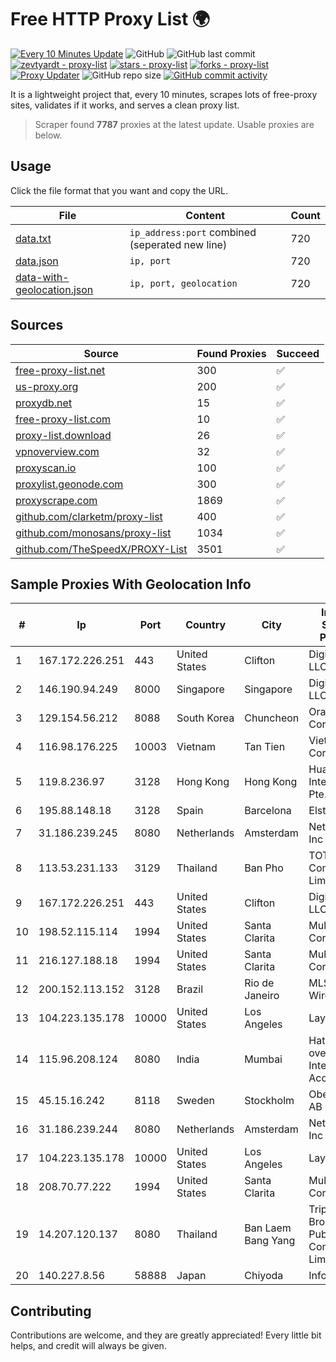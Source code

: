 
# Free HTTP Proxy List 🌍

[![Every 10 Minutes Update](https://github.com/mertguvencli/http-proxy-list/actions/workflows/main.yml/badge.svg?branch=main)](https://github.com/mertguvencli/http-proxy-list/actions/workflows/main.yml)
![GitHub](https://img.shields.io/github/license/mertguvencli/http-proxy-list)
![GitHub last commit](https://img.shields.io/github/last-commit/mertguvencli/http-proxy-list)
[![zevtyardt - proxy-list](https://img.shields.io/static/v1?label=zevtyardt&message=proxy-list&color=blue&logo=github)](https://github.com/zevtyardt/proxy-list "Go to GitHub repo")
[![stars - proxy-list](https://img.shields.io/github/stars/zevtyardt/proxy-list?style=social)](https://github.com/zevtyardt/proxy-list)
[![forks - proxy-list](https://img.shields.io/github/forks/zevtyardt/proxy-list?style=social)](https://github.com/zevtyardt/proxy-list)
[![Proxy Updater](https://github.com/zevtyardt/proxy-list/workflows/Proxy%20Updater/badge.svg)](https://github.com/zevtyardt/proxy-list/actions?query=workflow:"Proxy+Updater")
![GitHub repo size](https://img.shields.io/github/repo-size/zevtyardt/proxy-list)
[![GitHub commit activity](https://img.shields.io/github/commit-activity/m/zevtyardt/proxy-list?logo=commits)](https://github.com/zevtyardt/proxy-list/commits/main)

It is a lightweight project that, every 10 minutes, scrapes lots of free-proxy sites, validates if it works, and serves a clean proxy list.

> Scraper found **7787** proxies at the latest update. Usable proxies are below.

## Usage

Click the file format that you want and copy the URL.

|File|Content|Count|
|----|-------|-----|
|[data.txt](https://raw.githubusercontent.com/mertguvencli/http-proxy-list/main/proxy-list/data.txt)|`ip_address:port` combined (seperated new line)|720|
|[data.json](https://raw.githubusercontent.com/mertguvencli/http-proxy-list/main/proxy-list/data.json)|`ip, port`|720|
|[data-with-geolocation.json](https://raw.githubusercontent.com/mertguvencli/http-proxy-list/main/proxy-list/data-with-geolocation.json)|`ip, port, geolocation`|720|

## Sources

|Source|Found Proxies|Succeed|
|------|-------------|-------|
|[free-proxy-list.net](https://free-proxy-list.net)|300|✅|
|[us-proxy.org](https://www.us-proxy.org)|200|✅|
|[proxydb.net](http://proxydb.net)|15|✅|
|[free-proxy-list.com](https://free-proxy-list.com/?page=&port=&type%5B%5D=http&type%5B%5D=https&up_time=0&search=Search)|10|✅|
|[proxy-list.download](https://www.proxy-list.download/HTTP)|26|✅|
|[vpnoverview.com](https://vpnoverview.com/privacy/anonymous-browsing/free-proxy-servers)|32|✅|
|[proxyscan.io](https://www.proxyscan.io)|100|✅|
|[proxylist.geonode.com](https://proxylist.geonode.com/api/proxy-list?limit=300&page=1&sort_by=lastChecked&sort_type=desc&protocols=http,https)|300|✅|
|[proxyscrape.com](https://api.proxyscrape.com/v2/?request=displayproxies&protocol=http&timeout=10000&country=all&ssl=all&anonymity=all)|1869|✅|
|[github.com/clarketm/proxy-list](https://raw.githubusercontent.com/clarketm/proxy-list/master/proxy-list-raw.txt)|400|✅|
|[github.com/monosans/proxy-list](https://raw.githubusercontent.com/monosans/proxy-list/main/proxies/http.txt)|1034|✅|
|[github.com/TheSpeedX/PROXY-List](https://raw.githubusercontent.com/TheSpeedX/PROXY-List/master/http.txt)|3501|✅|


## Sample Proxies With Geolocation Info

|#|Ip|Port|Country|City|Internet Service Provider|
|-|--|----|-------|----|-------------------------|
|1|167.172.226.251|443|United States|Clifton|DigitalOcean, LLC|
|2|146.190.94.249|8000|Singapore|Singapore|DigitalOcean, LLC|
|3|129.154.56.212|8088|South Korea|Chuncheon|Oracle Corporation|
|4|116.98.176.225|10003|Vietnam|Tan Tien|Viettel Corporation|
|5|119.8.236.97|3128|Hong Kong|Hong Kong|Huawei International Pte. Ltd.|
|6|195.88.148.18|3128|Spain|Barcelona|Elstir S.L.|
|7|31.186.239.245|8080|Netherlands|Amsterdam|NetSkope Inc|
|8|113.53.231.133|3129|Thailand|Ban Pho|TOT Public Company Limited|
|9|167.172.226.251|443|United States|Clifton|DigitalOcean, LLC|
|10|198.52.115.114|1994|United States|Santa Clarita|Multacom Corporation|
|11|216.127.188.18|1994|United States|Santa Clarita|Multacom Corporation|
|12|200.152.113.152|3128|Brazil|Rio de Janeiro|MLS Wireless S/A|
|13|104.223.135.178|10000|United States|Los Angeles|LayerHost|
|14|115.96.208.124|8080|India|Mumbai|Hathway IP over Cable Internet Access|
|15|45.15.16.242|8118|Sweden|Stockholm|Obehosting AB|
|16|31.186.239.244|8080|Netherlands|Amsterdam|NetSkope Inc|
|17|104.223.135.178|10000|United States|Los Angeles|LayerHost|
|18|208.70.77.222|1994|United States|Santa Clarita|Multacom Corporation|
|19|14.207.120.137|8080|Thailand|Ban Laem Bang Yang|Triple T Broadband Public Company Limited|
|20|140.227.8.56|58888|Japan|Chiyoda|InfoSphere|



## Contributing

Contributions are welcome, and they are greatly appreciated! Every
little bit helps, and credit will always be given.

